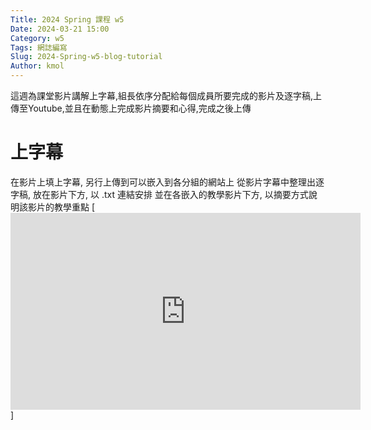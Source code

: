 ```yaml
---
Title: 2024 Spring 課程 w5 
Date: 2024-03-21 15:00
Category: w5
Tags: 網誌編寫
Slug: 2024-Spring-w5-blog-tutorial
Author: kmol
---
```


這週為課堂影片講解上字幕,組長依序分配給每個成員所要完成的影片及逐字稿,上傳至Youtube,並且在動態上完成影片摘要和心得,完成之後上傳

<!-- PELICAN_END_SUMMARY -->

# 上字幕
在影片上填上字幕, 另行上傳到可以嵌入到各分組的網站上
從影片字幕中整理出逐字稿, 放在影片下方, 以 .txt 連結安排
並在各嵌入的教學影片下方, 以摘要方式說明該影片的教學重點
[<iframe width="560" height="315" src="https://www.youtube.com/embed/cqwZp17qOv8?si=0BLcL72aQzpquPnt" title="YouTube video player" frameborder="0" allow="accelerometer; autoplay; clipboard-write; encrypted-media; gyroscope; picture-in-picture; web-share" referrerpolicy="strict-origin-when-cross-origin" allowfullscreen></iframe>]
